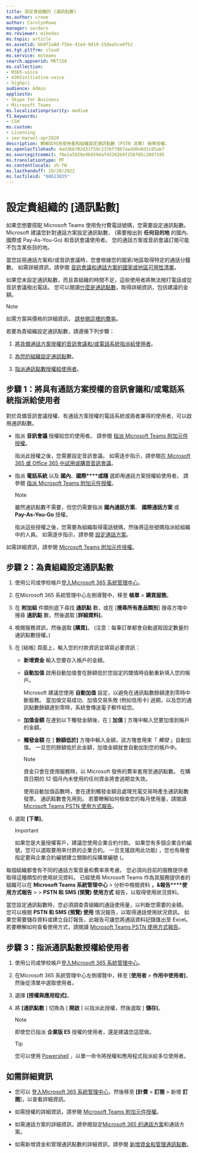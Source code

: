 ```yaml
---
title: 設定貴組織的 [通訊點數]
ms.author: crowe
author: CarolynRowe
manager: serdars
ms.reviewer: mikedav
ms.topic: article
ms.assetid: bb9f2a8d-f5be-41ed-9d19-25dea5ca9f52
ms.tgt.pltfrm: cloud
ms.service: msteams
search.appverid: MET150
ms.collection:
- M365-voice
- m365initiative-voice
- highpri
audience: Admin
appliesto:
- Skype for Business
- Microsoft Teams
ms.localizationpriority: medium
f1.keywords:
- CSH
ms.custom:
- Licensing
- seo-marvel-apr2020
description: 瞭解如何為使用者和組織設定通訊點數 (PSTN 消費) 帳單授權。
ms.openlocfilehash: 4ad3b6702d31f59c237bf7867aadd0e8d1c05abf
ms.sourcegitcommit: f0e2a5928e9b959daf45202b9f256f65c2087195
ms.translationtype: MT
ms.contentlocale: zh-TW
ms.lasthandoff: 10/20/2022
ms.locfileid: "68613835"
---
```

# <a name="set-up-communications-credits-for-your-organization"></a>設定貴組織的 [通訊點數]

如果您想要搭配 Microsoft Teams 使用免付費電話號碼，您需要設定通訊點數。 Microsoft 建議您針對通話方案設定通訊點數， (需要撥出到 **任何目的地** 的國內、國際或 Pay-As-You-Go) 和音訊會議使用者。 您的通話方案或音訊會議訂閱可能不包含某些目的地。

當您註冊通話方案和/或音訊會議時，您會根據您的國家/地區取得特定的通話分鐘數。 如需詳細資訊，請參閱 [音訊會議和通話方案的國家或地區可用性清單](./country-and-region-availability-for-audio-conferencing-and-calling-plans/country-and-region-availability-for-audio-conferencing-and-calling-plans.md#select-your-country-or-region-to-see-whats-available-for-your-organization)。

如果您未設定通訊點數，而且貴組織的時間不足，這些使用者將無法撥打電話或從音訊會議撥出電話。 您可以閱讀[什麼是通訊點數](what-are-communications-credits.md)，取得詳細資訊，包括建議的金額。
  
> [!NOTE]
> 如需方案與價格的詳細資訊， [請參閱這裡的費率](https://go.microsoft.com/fwlink/p/?LinkId=799523)。

若要為貴組織設定通訊點數，請遵循下列步驟：

1. [將具備通話方案授權的音訊會議和/或電話系統指派給使用者](#step-1-assign-an-audio-conferencing-andor-phone-system-with-calling-plan-license-to-your-users)。

2. [為您的組織設定通訊點](#step-2-set-up-communications-credits-for-your-organization)數。

3. [指派通訊點數授權給使用者](#step-3-assign-a-communications-credits-license-to-users)。
  
## <a name="step-1-assign-an-audio-conferencing-andor-phone-system-with-calling-plan-license-to-your-users"></a>步驟 1：將具有通話方案授權的音訊會議和/或電話系統指派給使用者
  
對於具備音訊會議授權、有通話方案授權的電話系統或兩者兼得的使用者，可以啟用通訊點數。
  
- 指派 **音訊會議** 授權給您的使用者。 請參閱 [指派 Microsoft Teams 附加元件授權](./teams-add-on-licensing/microsoft-teams-add-on-licensing.md)。

  指派此授權之後，您需要設定音訊會議。 如需逐步指示，請參閱[在 Microsoft 365 或 Office 365 中試用或購買音訊會議](try-or-purchase-audio-conferencing-in-office-365-for-teams.md)。

- 指派 **電話系統** 以及 **國內**、**國際****或隨** 選即用通話方案授權給使用者。 請參閱 [指派 Microsoft Teams 附加元件授權](./teams-add-on-licensing/microsoft-teams-add-on-licensing.md)。

  > [!NOTE]
  > 雖然通訊點數不需要，但您仍需要指派 **國內通話方案**、 **國際通話方案** 或 **Pay-As-You-Go** 授權。
  
  指派這些授權之後，您需要為組織取得電話號碼，然後將這些號碼指派給組織中的人員。 如需逐步指示，請參閱 [設定通話方案](set-up-calling-plans.md)。

如需詳細資訊，請參閱 [Microsoft Teams 附加元件授權](./teams-add-on-licensing/microsoft-teams-add-on-licensing.md)。
  
## <a name="step-2-set-up-communications-credits-for-your-organization"></a>步驟 2：為貴組織設定通訊點數

1. 使用公司或學校帳戶[登入Microsoft 365 系統管理中心](https://portal.office.com/Adminportal)。

2. 在Microsoft 365 系統管理中心左側導覽中，移至 **帳單**  >  **購買服務**。

3. 在 **附加組** 件類別底下尋找 **通訊點** 數，或在 [**搜尋所有產品類別**] 搜尋方塊中搜尋 **通訊點** 數，然後選取 [**詳細資料]**。

4. 檢閱服務資訊，然後選取 **[購買]**。  (注意：每筆訂單都會自動選取固定數量的通訊點數授權。) 

5. 在 [結帳] 頁面上，輸入您的付款資訊並填寫必要資訊：

   - **新增資金** 輸入您要存入帳戶的金額。

   - **自動加值** 啟用自動加值會在餘額低於您設定的閾值時自動重新填入您的帳戶。

     Microsoft 建議您使用 **自動加值** 設定，以避免在通訊點數餘額達到零時中斷服務。 當加值交易成功、加值交易失敗 (例如信用卡) 過期，以及您的通訊點數餘額達到零時，系統會傳送電子郵件給您。

   - **加值金額** 在達到以下觸發金額後，在 [ **加值** ] 方塊中輸入您要加值到帳戶的金額。

   - **觸發金額** 在 [ **餘額低於]** 方塊中輸入金額，該方塊會用來「 *觸發*  」自動加值。 一旦您的餘額低於此金額，加值金額就會自動加到您的帳戶中。

      > [!NOTE]
     > 資金只會在使用服務時，以 Microsoft 發佈的費率套用至通訊點數。 在購買日期的 12 個月內未使用的任何資金將會過期並失效。
     >
     > 使用自動加值函數時，會在達到觸發金額且處理充電交易時產生通訊點數發票。 通訊點數會先用到。 若要瞭解如何檢查您的每月使用量，請閱讀 [Microsoft Teams PSTN 使用方式報告](/microsoftteams/teams-analytics-and-reports/pstn-usage-report)。

6. 選取 **[下單]**。

    >[!IMPORTANT]
    >如果您是大量授權客戶，建議您使用企業合約付款。 如果您有多個企業合約編號，您可以選取要用來付款的企業合約。 一旦支援啟用此功能) ，您也有機會指定要與企業合約編號建立關聯的採購單編號 (。

每個組織都會有不同的通話方案音量和費率來考慮。 您必須向目前的服務提供者取得這種類型的使用狀況資料。 已經使用 Microsoft Teams 作為其服務提供者的組織可以在 **Microsoft Teams 系統管理中心**  >  分析中檢閱資料 **，&報告****使用方式報告**  >   >  **PSTN 和 SMS (預覽) 使用方式** 報告，以取得使用狀況資料。
  
當您設定通訊點數時，您必須調查貴組織的通話使用量，以判斷您需要的金額。 您可以檢閱 **PSTN 和 SMS (預覽) 使用** 情況報告，以取得通話使用狀況資訊。 如果您需要儲存資料或建立自訂報告，此報告可讓您將通話資料記錄匯出至 Excel。 若要瞭解如何查看使用方式，請閱讀 [Microsoft Teams PSTN 使用方式報告](/microsoftteams/teams-analytics-and-reports/pstn-usage-report)。
  
## <a name="step-3-assign-a-communications-credits-license-to-users"></a>步驟 3：指派通訊點數授權給使用者

1. 使用公司或學校帳戶[登入Microsoft 365 系統管理中心](https://portal.office.com/Adminportal)。

2. 在Microsoft 365 系統管理中心左側導覽中，移至 [**使用者**  >  **作用中使用者]**，然後從清單中選取使用者。

3. 選擇 **[授權與應用程式]**。

4. 將 **[通訊點數** ] 切換為 [ **開啟** ] 以指派此授權，然後選取 [ **儲存]**。

    > [!NOTE]
    > 即使您已指派 **企業版 E5** 授權的使用者，還是建議您這麼做。

    > [!TIP]
    > 您可以使用 [Powershell](/powershell/module/skype/?view=skype-ps&preserve-view=true) ，以單一命令將授權和應用程式指派給多位使用者。
  
## <a name="for-more-information"></a>如需詳細資訊

- 您可以 [登入Microsoft 365 系統管理中心](https://portal.office.com/adminportal/home?add=sub&amp;adminportal=1#/catalog)，然後移至 **[計費**  >  **訂閱**  >  新增 **訂閱**]，以查看詳細資訊。
  
- 如需授權的詳細資訊，請參閱 [Microsoft Teams 附加元件授權](./teams-add-on-licensing/microsoft-teams-add-on-licensing.md)。

- 如需通話方案的詳細資訊，請參閱設定[Microsoft 365 的通話](calling-plans-for-office-365.md)[方案](set-up-calling-plans.md)和通話方案。

- 如需新增資金和管理通訊點數的詳細資訊，請參閱 [新增資金和管理通訊點數](add-funds-and-manage-communications-credits.md)。
